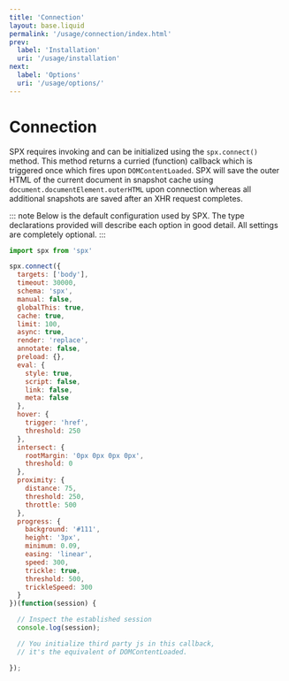 ```yaml
---
title: 'Connection'
layout: base.liquid
permalink: '/usage/connection/index.html'
prev:
  label: 'Installation'
  uri: '/usage/installation'
next:
  label: 'Options'
  uri: '/usage/options/'
---
```


# Connection

SPX requires invoking and can be initialized using the `spx.connect()` method. This method returns a curried (function) callback which is triggered once which fires upon `DOMContentLoaded`. SPX will save the outer HTML of the current document in snapshot cache using `document.documentElement.outerHTML` upon connection whereas all additional snapshots are saved after an XHR request completes.

::: note
Below is the default configuration used by SPX. The type declarations provided will describe each option in good detail. All settings are completely optional.
:::

<!-- prettier-ignore -->
```js
import spx from 'spx'

spx.connect({
  targets: ['body'],
  timeout: 30000,
  schema: 'spx',
  manual: false,
  globalThis: true,
  cache: true,
  limit: 100,
  async: true,
  render: 'replace',
  annotate: false,
  preload: {},
  eval: {
    style: true,
    script: false,
    link: false,
    meta: false
  },
  hover: {
    trigger: 'href',
    threshold: 250
  },
  intersect: {
    rootMargin: '0px 0px 0px 0px',
    threshold: 0
  },
  proximity: {
    distance: 75,
    threshold: 250,
    throttle: 500
  },
  progress: {
    background: '#111',
    height: '3px',
    minimum: 0.09,
    easing: 'linear',
    speed: 300,
    trickle: true,
    threshold: 500,
    trickleSpeed: 300
  }
})(function(session) {

  // Inspect the established session
  console.log(session);

  // You initialize third party js in this callback,
  // it's the equivalent of DOMContentLoaded.

});
```
